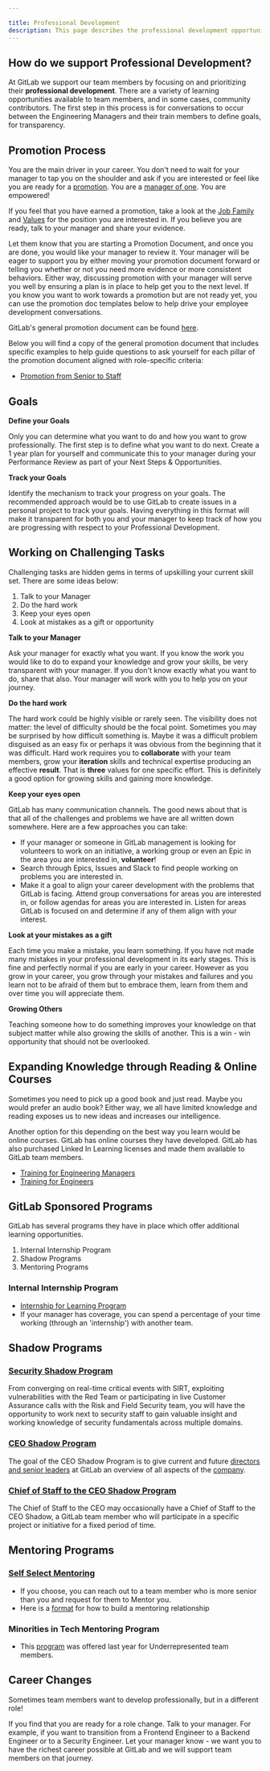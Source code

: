 ```yaml
---

title: Professional Development
description: This page describes the professional development opportunities available.
---
```








## How do we support Professional Development?

At GitLab we support our team members by focusing on and prioritizing their **professional development**. There are a variety of learning opportunities available to team members, and in some cases, community contributors. The first step in this process is for conversations to occur between the Engineering Managers and their train members to define goals, for transparency.

## Promotion Process

You are the main driver in your career.  You don't need to wait for your manager to tap you on the shoulder and ask if you are interested or feel like you are ready for a [promotion](/handbook/people-group/promotions-transfers/).  You are a [manager of one](/handbook/values/#managers-of-one). You are empowered! 

If you feel that you have earned a promotion, take a look at the [Job Family](/handbook/hiring/job-families/) and [Values](/handbook/values/#managers-of-one) for the position you are interested in.  If you believe you are ready, talk to your manager and share your evidence. 

Let them know that you are starting a Promotion Document, and once you are done, you would like your manager to review it. Your manager will be eager to support you by either moving your promotion document forward or telling you whether or not you need more evidence or more consistent behaviors.  Either way, discussing promotion with your manager will serve you well by ensuring a plan is in place to help get you to the next level. If you know you want to work towards a promotion but are not ready yet, you can use the promotion doc templates below to help drive your employee development conversations.

GitLab's general promotion document can be found [here](/handbook/people-group/promotions-transfers/#general-promotion-document-template). 

Below you will find a copy of the general promotion document that includes specific examples to help guide questions to ask yourself for each pillar of the promotion document aligned with role-specific criteria:

* [Promotion from Senior to Staff](https://docs.google.com/document/d/1CMwEM0pYnb0K1_WdYWS1RyhL_V7HtlQxhRI-0R93FvA/edit#heading=h.5ahg1o4v53q7)

## Goals

**Define your Goals**

Only you can determine what you want to do and how you want to grow professionally. The first step is to define what you want to do next. Create a 1 year plan for yourself and communicate this to your manager during your Performance Review as part of your Next Steps & Opportunities.

**Track your Goals**

Identify the mechanism to track your progress on your goals. The recommended approach would be to use GitLab to create issues in a personal project to track your goals. Having everything in this format will make it transparent for both you and your manager to keep track of how you are progressing with respect to your Professional Development.

## Working on Challenging Tasks

Challenging tasks are hidden gems in terms of upskilling your current skill set. There are some ideas below:

1. Talk to your Manager
1. Do the hard work
1. Keep your eyes open
1. Look at mistakes as a gift or opportunity

**Talk to your Manager**

Ask your manager for exactly what you want. If you know the work you would like to do to expand your knowledge and grow your skills, be very transparent with your manager. If you don't know exactly what you want to do, share that also. Your manager will work with you to help you on your journey.

**Do the hard work**

The hard work could be highly visible or rarely seen. The visibility does not matter: the level of difficulty should be the focal point. Sometimes you may be surprised by how difficult something is. Maybe it was a difficult problem disguised as an easy fix or perhaps it was obvious from the beginning that it was difficult. Hard work requires you to **collaborate** with your team members, grow your **iteration** skills and technical expertise producing an effective **result**. That is **three** values for one specific effort. This is definitely a good option for growing skills and gaining more knowledge.

**Keep your eyes open**

GitLab has many communication channels. The good news about that is that all of the challenges and problems we have are all written down somewhere. Here are a few approaches you can take:

- If your manager or someone in GitLab management is looking for volunteers to work on an initiative, a working group or even an Epic in the area you are interested in, **volunteer**!
- Search through Epics, Issues and Slack to find people working on problems you are interested in.
- Make it a goal to align your career development with the problems that GitLab is facing. Attend group conversations for areas you are interested in, or follow agendas for areas you are interested in. Listen for areas GitLab is focused on and determine if any of them align with your interest.

**Look at your mistakes as a gift**

Each time you make a mistake, you learn something. If you have not made many mistakes in your professional development in its early stages. This is fine and perfectly normal if you are early in your career. However as you grow in your career, you grow through your mistakes and failures and you learn not to be afraid of them but to embrace them, learn from them and over time you will appreciate them.

**Growing Others**

Teaching someone how to do something improves your knowledge on that subject matter while also growing the skills of another. This is a win - win opportunity that should not be overlooked.

## Expanding Knowledge through Reading & Online Courses

Sometimes you need to pick up a good book and just read. Maybe you would prefer an audio book? Either way, we all have limited knowledge and reading exposes us to new ideas and increases our intelligence.

Another option for this depending on the best way you learn would be online courses. GitLab has online courses they have developed. GitLab has also purchased Linked In Learning licenses and made them available to GitLab team members.

- [Training for Engineering Managers](/handbook/engineering/development/dev/create/engineering-managers/training/)
- [Training for Engineers](/handbook/engineering/development/dev/create/engineers/training/)

## GitLab Sponsored Programs

GitLab has several programs they have in place which offer additional learning opportunities.

1. Internal Internship Program
1. Shadow Programs
1. Mentoring Programs

### Internal Internship Program

- [Internship for Learning Program](/handbook/people-group/learning-and-development/internship-for-learning/)
- If your manager has coverage, you can spend a percentage of your time working (through an 'internship') with another team.

## Shadow Programs

### [Security Shadow Program](/handbook/security/security-shadow.html)

From converging on real-time critical events with SIRT, exploiting vulnerabilities with the Red Team or participating in live Customer Assurance calls with the Risk and Field Security team, you will have the opportunity to work next to security staff to gain valuable insight and working knowledge of security fundamentals across multiple domains.

### [CEO Shadow Program](/handbook/ceo/shadow/)

The goal of the CEO Shadow Program is to give current and future [directors and senior leaders](/company/team/structure/) at GitLab an overview of all aspects of the [company](/company/).

### [Chief of Staff to the CEO Shadow Program](/handbook/ceo/chief-of-staff-team/#chief-of-staff-shadow)

The Chief of Staff to the CEO may occasionally have a Chief of Staff to the CEO Shadow, a GitLab team member who will participate in a specific project or initiative for a fixed period of time.

## Mentoring Programs

### [Self Select Mentoring](/handbook/people-group/learning-and-development/mentor/#find-a-mentor)
- If you choose, you can reach out to a team member who is more senior than you and request for them to Mentor you.
- Here is a [format](/handbook/engineering/career-development/mentoring/) for how to build a mentoring relationship
### Minorities in Tech Mentoring Program
- This [program](/company/culture/inclusion/erg-minorities-in-tech/mentoring/) was offered last year for Underrepresented team members.

## Career Changes

Sometimes team members want to develop professionally, but in a different role!

If you find that you are ready for a role change. Talk to your manager. For example, if you want to transition from a Frontend Engineer to a Backend Engineer or to a Security Engineer. Let your manager know - we want you to have the richest career possible at GitLab and we will support team members on that journey.
